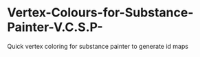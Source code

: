 # Vertex-Colours-for-Substance-Painter-V.C.S.P-
Quick vertex coloring for substance painter to generate id maps
